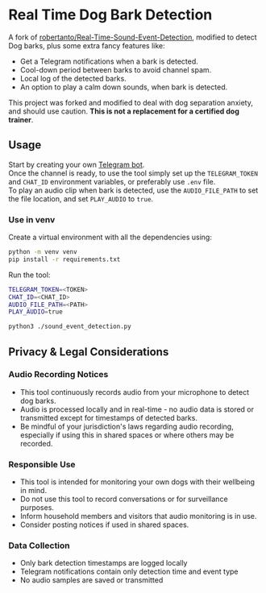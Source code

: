 # Real Time Dog Bark Detection

A fork of [robertanto/Real-Time-Sound-Event-Detection](https://github.com/robertanto/Real-Time-Sound-Event-Detection), modified to detect Dog barks, plus some extra fancy features like:

* Get a Telegram notifications when a bark is detected.
* Cool-down period between barks to avoid channel spam.
* Local log of the detected barks.
* An option to play a calm down sounds, when bark is detected.

This project was forked and modified to deal with dog separation anxiety, and should use caution. **This is not a replacement for a certified dog trainer**.

## Usage

Start by creating your own [Telegram bot](https://www.directual.com/lesson-library/how-to-create-a-telegram-bot).  
Once the channel is ready, to use the tool simply set up the `TELEGRAM_TOKEN` and `CHAT_ID` environment variables, or preferably use `.env` file.  
To play an audio clip when bark is detected, use the `AUDIO_FILE_PATH` to set the file location, and set `PLAY_AUDIO` to `true`.

### Use in venv

Create a virtual environment with all the dependencies using:

```bash
python -m venv venv
pip install -r requirements.txt
```

Run the tool:

```bash
TELEGRAM_TOKEN=<TOKEN>
CHAT_ID=<CHAT_ID>
AUDIO_FILE_PATH=<PATH>
PLAY_AUDIO=true

python3 ./sound_event_detection.py
```

## Privacy & Legal Considerations

### Audio Recording Notices

* This tool continuously records audio from your microphone to detect dog barks.
* Audio is processed locally and in real-time - no audio data is stored or transmitted except for timestamps of detected barks.
* Be mindful of your jurisdiction's laws regarding audio recording, especially if using this in shared spaces or where others may be recorded.

### Responsible Use

* This tool is intended for monitoring your own dogs with their wellbeing in mind.
* Do not use this tool to record conversations or for surveillance purposes.
* Inform household members and visitors that audio monitoring is in use.
* Consider posting notices if used in shared spaces.

### Data Collection

* Only bark detection timestamps are logged locally
* Telegram notifications contain only detection time and event type
* No audio samples are saved or transmitted
